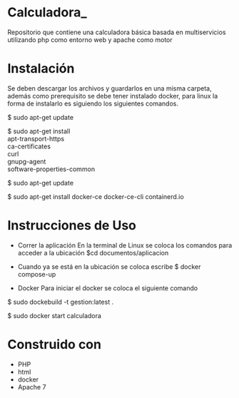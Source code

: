 

# Calculadora_
Repositorio que contiene una calculadora básica basada en multiservicios  utilizando php como entorno web y apache como motor

# Instalación
Se deben descargar los archivos y guardarlos en una misma carpeta, además como prerequisito se debe tener instalado docker, para linux
la forma de instalarlo es siguiendo los siguientes comandos.

$ sudo apt-get update

$ sudo apt-get install \
    apt-transport-https \
    ca-certificates \
    curl \
    gnupg-agent \
    software-properties-common
   
$ sudo apt-get update

$ sudo apt-get install docker-ce docker-ce-cli containerd.io

# Instrucciones de Uso

* Correr la aplicación
En la terminal de Linux se coloca los comandos para acceder a la ubicación
$cd documentos/aplicacion
* Cuando ya se está en la ubicación se coloca escribe
$ docker compose-up

* Docker
Para iniciar el docker se coloca el siguiente comando

$ sudo dockebuild -t gestion:latest .

$ sudo docker start calculadora


# Construido con
* PHP
* html
* docker
* Apache 7
